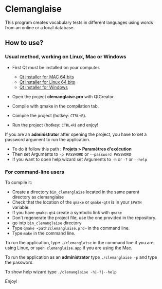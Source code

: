 # Clemanglaise

This program creates vocabulary tests in different languages using words from an online or a local database.

## How to use?

### Usual method, working on Linux, Mac or Windows

  * First Qt must be installed on your computer. 

    * [Qt installer for MAC 64 bits](http://download.qt-project.org/official_releases/online_installers/qt-mac-opensource-1.4.0-x86_64-online.dmg "download link for Mac") 
    * [Qt installer for Linux 64 bits](http://download.qt-project.org/official_releases/online_installers/qt-linux-opensource-1.4.0-x86_64-online.run "download link for Linux") 
    * [Qt installer for Windows](http://download.qt-project.org/official_releases/online_installers/qt-windows-opensource-1.4.0-x86-online.exe "Qt installer for Windows")

  * Open the project **clemanglaise.pro** with QtCreator.
  * Compile with qmake in the compilation tab.
  * Compile the project (hotkey: `CTRL+B`).
  * Run the project (hotkey: `CTRL+R`) and enjoy!

If you are an **administrator** after opening the project, you have to set a password argument
to run the application.

  * To do it follow this path : **Projets > Paramètres d'exécution**
  * Then set Arguments to `-p PASSWORD` or `--password PASSWORD`
  * If you want to open help wizard set Arguments to `-h` or `-?` or `--help`	

### For command-line users

To compile it:

  * Create a directory `bin_clemanglaise` located in the same parent directory as
    clemanglaise
  * Check that the location of the `qmake` or `qmake-qt4` is in your `$PATH` variable.
  * If you have `qmake-qt4` create a symbolic link with `qmake` 
  * Don't regenerate the project file, use the one provided in the repository.
  * go into `bin_clemanglaise` directory
  * Type `qmake <path2clemanglaise.pro>` in the command line.
  * Type `make` in the command line.

To run the application, type `./clemanglaise` in the command line if you are using Linux, or `open clemanglaise.app` if you are using the Mac.

To run the application as an **administrator** type `./clemanglaise -p` and type the
password.

To show help wizard type `./clemanglaise -h|-?|--help`

Enjoy!
